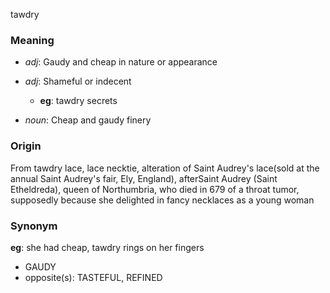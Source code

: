 tawdry
### Meaning
+ _adj_: Gaudy and cheap in nature or appearance
+ _adj_: Shameful or indecent
    + __eg__: tawdry secrets

+ _noun_: Cheap and gaudy finery

### Origin

From tawdry lace, lace necktie, alteration of Saint Audrey's lace(sold at the annual Saint Audrey's fair, Ely, England), afterSaint Audrey (Saint Etheldreda), queen of Northumbria, who died in 679 of a throat tumor, supposedly because she delighted in fancy necklaces as a young woman

### Synonym

__eg__: she had cheap, tawdry rings on her fingers

+ GAUDY
+ opposite(s): TASTEFUL, REFINED


